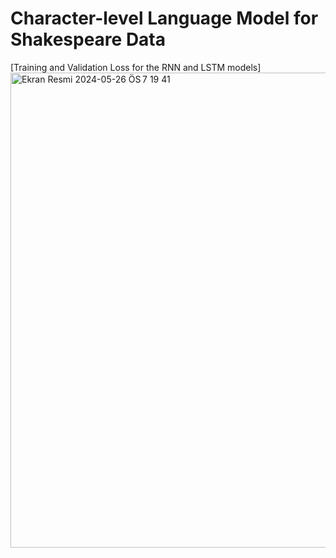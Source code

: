 # Character-level Language Model for Shakespeare Data

[Training and Validation Loss for the RNN and LSTM models]<img width="760" alt="Ekran Resmi 2024-05-26 ÖS 7 19 41" src="https://github.com/beyzakebeli/char_language_modeling/assets/92715108/4e5a1746-6dcc-48aa-8a41-b6b5144157cd">
